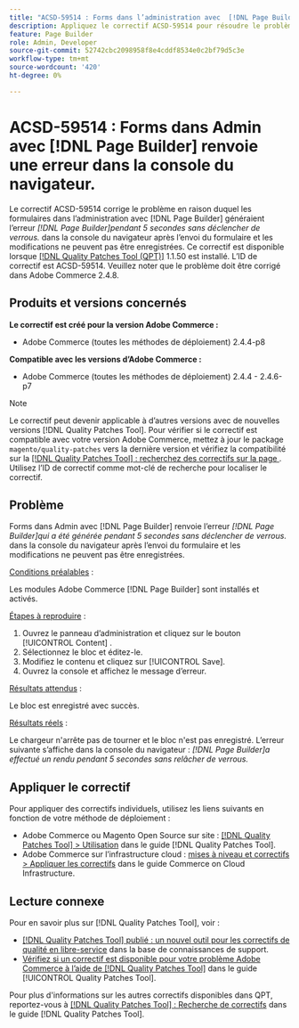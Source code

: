 ```yaml
---
title: "ACSD-59514 : Forms dans l’administration avec  [!DNL Page Builder] générer une erreur dans la console du navigateur"
description: Appliquez le correctif ACSD-59514 pour résoudre le problème Adobe Commerce en raison duquel les formulaires dans Admin avec  [!DNL Page Builder]  renvoyaient l’erreur "[!DNL Page Builder]" pendant 5 secondes sans déclencher de verrous. dans la console du navigateur après l’envoi du formulaire, et les modifications ne peuvent pas être enregistrées.
feature: Page Builder
role: Admin, Developer
source-git-commit: 52742cbc2098958f8e4cddf8534e0c2bf79d5c3e
workflow-type: tm+mt
source-wordcount: '420'
ht-degree: 0%

---
```



# ACSD-59514 : Forms dans Admin avec [!DNL Page Builder] renvoie une erreur dans la console du navigateur.

Le correctif ACSD-59514 corrige le problème en raison duquel les formulaires dans l’administration avec [!DNL Page Builder] généraient l’erreur *[!DNL Page Builder]pendant 5 secondes sans déclencher de verrous.* dans la console du navigateur après l’envoi du formulaire et les modifications ne peuvent pas être enregistrées. Ce correctif est disponible lorsque [[!DNL Quality Patches Tool (QPT)]](https://experienceleague.adobe.com/en/docs/commerce-knowledge-base/kb/announcements/commerce-announcements/magento-quality-patches-released-new-tool-to-self-serve-quality-patches) 1.1.50 est installé. L’ID de correctif est ACSD-59514. Veuillez noter que le problème doit être corrigé dans Adobe Commerce 2.4.8.

## Produits et versions concernés

**Le correctif est créé pour la version Adobe Commerce :**

* Adobe Commerce (toutes les méthodes de déploiement) 2.4.4-p8

**Compatible avec les versions d’Adobe Commerce :**

* Adobe Commerce (toutes les méthodes de déploiement) 2.4.4 - 2.4.6-p7

>[!NOTE]
>
>Le correctif peut devenir applicable à d’autres versions avec de nouvelles versions [!DNL Quality Patches Tool]. Pour vérifier si le correctif est compatible avec votre version Adobe Commerce, mettez à jour le package `magento/quality-patches` vers la dernière version et vérifiez la compatibilité sur la [[!DNL Quality Patches Tool] : recherchez des correctifs sur la page ](https://experienceleague.adobe.com/tools/commerce-quality-patches/index.html). Utilisez l’ID de correctif comme mot-clé de recherche pour localiser le correctif.

## Problème

Forms dans Admin avec [!DNL Page Builder] renvoie l’erreur *[!DNL Page Builder]qui a été générée pendant 5 secondes sans déclencher de verrous.* dans la console du navigateur après l’envoi du formulaire et les modifications ne peuvent pas être enregistrées.

<u>Conditions préalables</u> :

Les modules Adobe Commerce [!DNL Page Builder] sont installés et activés.

<u>Étapes à reproduire</u> :

1. Ouvrez le panneau d’administration et cliquez sur le bouton [!UICONTROL Content] .
1. Sélectionnez le bloc et éditez-le.
1. Modifiez le contenu et cliquez sur [!UICONTROL Save].
1. Ouvrez la console et affichez le message d’erreur.

<u>Résultats attendus</u> :

Le bloc est enregistré avec succès.

<u>Résultats réels</u> :

Le chargeur n&#39;arrête pas de tourner et le bloc n&#39;est pas enregistré. L’erreur suivante s’affiche dans la console du navigateur :
*[!DNL Page Builder]a effectué un rendu pendant 5 secondes sans relâcher de verrous.*

## Appliquer le correctif

Pour appliquer des correctifs individuels, utilisez les liens suivants en fonction de votre méthode de déploiement :

* Adobe Commerce ou Magento Open Source sur site : [[!DNL Quality Patches Tool] > Utilisation](https://experienceleague.adobe.com/docs/commerce-operations/tools/quality-patches-tool/usage.html) dans le guide [!DNL Quality Patches Tool].
* Adobe Commerce sur l’infrastructure cloud : [mises à niveau et correctifs > Appliquer les correctifs](https://experienceleague.adobe.com/docs/commerce-cloud-service/user-guide/develop/upgrade/apply-patches.html) dans le guide Commerce on Cloud Infrastructure.

## Lecture connexe

Pour en savoir plus sur [!DNL Quality Patches Tool], voir :

* [[!DNL Quality Patches Tool] publié : un nouvel outil pour les correctifs de qualité en libre-service](https://experienceleague.adobe.com/en/docs/commerce-knowledge-base/kb/announcements/commerce-announcements/magento-quality-patches-released-new-tool-to-self-serve-quality-patches) dans la base de connaissances de support.
* [Vérifiez si un correctif est disponible pour votre problème Adobe Commerce à l’aide de  [!DNL Quality Patches Tool]](/help/tools/quality-patches-tool/patches-available-in-qpt/check-patch-for-magento-issue-with-magento-quality-patches.md) dans le guide [!UICONTROL Quality Patches Tool].


Pour plus d&#39;informations sur les autres correctifs disponibles dans QPT, reportez-vous à [[!DNL Quality Patches Tool] : Recherche de correctifs](https://experienceleague.adobe.com/tools/commerce-quality-patches/index.html) dans le guide [!DNL Quality Patches Tool].

